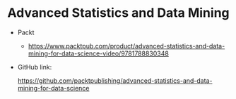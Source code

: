 # Advanced Statistics and Data Mining

- Packt
    - https://www.packtpub.com/product/advanced-statistics-and-data-mining-for-data-science-video/9781788830348

- GitHub link:

    https://github.com/packtpublishing/advanced-statistics-and-data-mining-for-data-science